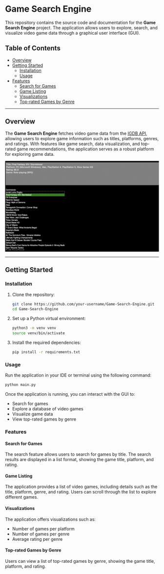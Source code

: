 # Game Search Engine

This repository contains the source code and documentation for the **Game Search Engine** project. The application allows users to explore, search, and visualize video game data through a graphical user interface (GUI).

<h2> Table of Contents </h2>

- [Overview](#overview)
- [Getting Started](#getting-started)
  - [Installation](#installation)
  - [Usage](#usage)
- [Features](#features)
  - [Search for Games](#search-for-games)
  - [Game Listing](#game-listing)
  - [Visualizations](#visualizations)
  - [Top-rated Games by Genre](#top-rated-games-by-genre)


---

## Overview

The **Game Search Engine** fetches video game data from the [IGDB API](https://api-docs.igdb.com/), allowing users to explore game information such as titles, platforms, genres, and ratings. With features like game search, data visualization, and top-rated game recommendations, the application serves as a robust platform for exploring game data.

![Menu Image](resources/images/menu.png)

---

## Getting Started

### Installation

1. Clone the repository:

   ```bash
   git clone https://github.com/your-username/Game-Search-Engine.git
   cd Game-Search-Engine
2. Set up a Python virtual environment:

   ```bash
   python3 -m venv venv
   source venv/bin/activate
   ```
3. Install the required dependencies:

   ```bash
   pip install -r requirements.txt
   ```
### Usage
Run the application in your IDE or terminal using the following command:

```bash
python main.py
```
Once the application is running, you can interact with the GUI to:
- Search for games
- Explore a database of video games
- Visualize game data
- View top-rated games by genre
### Features
#### Search for Games
The search feature allows users to search for games by title. The search results are displayed in a list format, showing the game title, platform, and rating.
#### Game Listing
The application provides a list of video games, including details such as the title, platform, genre, and rating. Users can scroll through the list to explore different games.
#### Visualizations
The application offers visualizations such as:
- Number of games per platform
- Number of games per genre
- Average rating per genre
#### Top-rated Games by Genre
Users can view a list of top-rated games by genre, showing the game title, platform, and rating.

